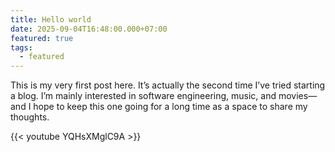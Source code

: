 ```yaml
---
title: Hello world
date: 2025-09-04T16:48:00.000+07:00
featured: true
tags:
  - featured
---
```

This is my very first post here. It’s actually the second time I’ve tried starting a blog. I’m mainly interested in software engineering, music, and movies—and I hope to keep this one going for a long time as a space to share my thoughts.

{{< youtube YQHsXMglC9A >}}
